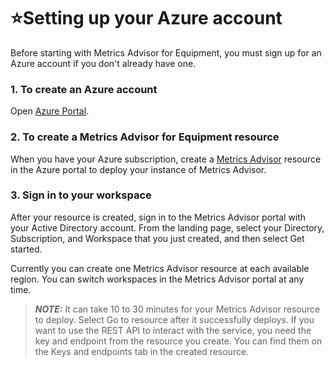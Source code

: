 # ⭐Setting up your Azure account

Before starting with Metrics Advisor for Equipment, you must sign up for an Azure account if you don't already have one.

### 1. To create an Azure account

Open [Azure Portal](https://azure.microsoft.com/free/cognitive-services).

### 2. To create a Metrics Advisor for Equipment resource

When you have your Azure subscription, create a [Metrics Advisor](https://go.microsoft.com/fwlink/?linkid=2142156) resource in the Azure portal to deploy your instance of Metrics Advisor.

### 3. Sign in to your workspace

After your resource is created, sign in to the Metrics Advisor portal with your Active Directory account. From the landing page, select your Directory, Subscription, and Workspace that you just created, and then select Get started.

Currently you can create one Metrics Advisor resource at each available region. You can switch workspaces in the Metrics Advisor portal at any time.

> **_NOTE:_**  It can take 10 to 30 minutes for your Metrics Advisor resource to deploy. Select Go to resource after it successfully deploys.
If you want to use the REST API to interact with the service, you need the key and endpoint from the resource you create. You can find them on the Keys and endpoints tab in the created resource.
